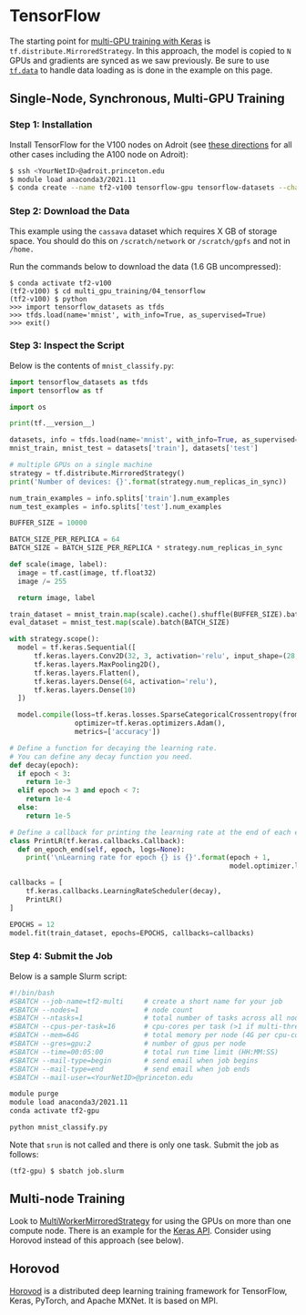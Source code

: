# TensorFlow

The starting point for [multi-GPU training with Keras](https://www.tensorflow.org/tutorials/distribute/keras) is `tf.distribute.MirroredStrategy`. In this approach, the model is copied to `N` GPUs and gradients are synced as we saw previously. Be sure to use [`tf.data`](https://www.tensorflow.org/api_docs/python/tf/data) to handle data loading as is done in the example on this page.

## Single-Node, Synchronous, Multi-GPU Training

### Step 1: Installation

Install TensorFlow for the V100 nodes on Adroit (see [these directions](https://researchcomputing.princeton.edu/support/knowledge-base/tensorflow#install) for all other cases including the A100 node on Adroit):

```bash
$ ssh <YourNetID>@adroit.princeton.edu
$ module load anaconda3/2021.11
$ conda create --name tf2-v100 tensorflow-gpu tensorflow-datasets --channel conda-forge -y
```

### Step 2: Download the Data

This example using the `cassava` dataset which requires X GB of storage space. You should do this on `/scratch/network` or `/scratch/gpfs` and not in `/home.`

Run the commands below to download the data (1.6 GB uncompressed):

```
$ conda activate tf2-v100
(tf2-v100) $ cd multi_gpu_training/04_tensorflow
(tf2-v100) $ python
>>> import tensorflow_datasets as tfds
>>> tfds.load(name='mnist', with_info=True, as_supervised=True)
>>> exit()
```

### Step 3: Inspect the Script

Below is the contents of `mnist_classify.py`:

```python
import tensorflow_datasets as tfds
import tensorflow as tf

import os

print(tf.__version__)

datasets, info = tfds.load(name='mnist', with_info=True, as_supervised=True)
mnist_train, mnist_test = datasets['train'], datasets['test']

# multiple GPUs on a single machine
strategy = tf.distribute.MirroredStrategy()
print('Number of devices: {}'.format(strategy.num_replicas_in_sync))

num_train_examples = info.splits['train'].num_examples
num_test_examples = info.splits['test'].num_examples

BUFFER_SIZE = 10000

BATCH_SIZE_PER_REPLICA = 64
BATCH_SIZE = BATCH_SIZE_PER_REPLICA * strategy.num_replicas_in_sync

def scale(image, label):
  image = tf.cast(image, tf.float32)
  image /= 255

  return image, label

train_dataset = mnist_train.map(scale).cache().shuffle(BUFFER_SIZE).batch(BATCH_SIZE)
eval_dataset = mnist_test.map(scale).batch(BATCH_SIZE)

with strategy.scope():
  model = tf.keras.Sequential([
      tf.keras.layers.Conv2D(32, 3, activation='relu', input_shape=(28, 28, 1)),
      tf.keras.layers.MaxPooling2D(),
      tf.keras.layers.Flatten(),
      tf.keras.layers.Dense(64, activation='relu'),
      tf.keras.layers.Dense(10)
  ])

  model.compile(loss=tf.keras.losses.SparseCategoricalCrossentropy(from_logits=True),
                optimizer=tf.keras.optimizers.Adam(),
                metrics=['accuracy'])

# Define a function for decaying the learning rate.
# You can define any decay function you need.
def decay(epoch):
  if epoch < 3:
    return 1e-3
  elif epoch >= 3 and epoch < 7:
    return 1e-4
  else:
    return 1e-5

# Define a callback for printing the learning rate at the end of each epoch.
class PrintLR(tf.keras.callbacks.Callback):
  def on_epoch_end(self, epoch, logs=None):
    print('\nLearning rate for epoch {} is {}'.format(epoch + 1,
                                                      model.optimizer.lr.numpy()))

callbacks = [
    tf.keras.callbacks.LearningRateScheduler(decay),
    PrintLR()
]

EPOCHS = 12
model.fit(train_dataset, epochs=EPOCHS, callbacks=callbacks)
```

### Step 4: Submit the Job

Below is a sample Slurm script:

```bash
#!/bin/bash
#SBATCH --job-name=tf2-multi     # create a short name for your job
#SBATCH --nodes=1                # node count
#SBATCH --ntasks=1               # total number of tasks across all nodes
#SBATCH --cpus-per-task=16       # cpu-cores per task (>1 if multi-threaded tasks)
#SBATCH --mem=64G                # total memory per node (4G per cpu-core is default)
#SBATCH --gres=gpu:2             # number of gpus per node
#SBATCH --time=00:05:00          # total run time limit (HH:MM:SS)
#SBATCH --mail-type=begin        # send email when job begins
#SBATCH --mail-type=end          # send email when job ends
#SBATCH --mail-user=<YourNetID>@princeton.edu

module purge
module load anaconda3/2021.11
conda activate tf2-gpu

python mnist_classify.py
```

Note that `srun` is not called and there is only one task. Submit the job as follows:

```
(tf2-gpu) $ sbatch job.slurm
```

## Multi-node Training

Look to [MultiWorkerMirroredStrategy](https://www.tensorflow.org/guide/distributed_training#multiworkermirroredstrategy) for using the GPUs on more than one compute node. There is an example for the [Keras API](https://www.tensorflow.org/tutorials/distribute/multi_worker_with_keras). Consider using Horovod instead of this approach (see below).

## Horovod

[Horovod](https://horovod.ai/) is a distributed deep learning training framework for TensorFlow, Keras, PyTorch, and Apache MXNet. It is based on MPI.
